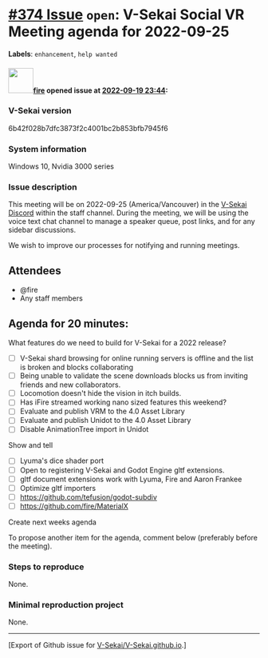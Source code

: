 # [\#374 Issue](https://github.com/V-Sekai/V-Sekai.github.io/issues/374) `open`: V-Sekai Social VR Meeting agenda for 2022-09-25
**Labels**: `enhancement`, `help wanted`


#### <img src="https://avatars.githubusercontent.com/u/32321?u=c2e06a3d2b49a467aa907e54aa259516440267cc&v=4" width="50">[fire](https://github.com/fire) opened issue at [2022-09-19 23:44](https://github.com/V-Sekai/V-Sekai.github.io/issues/374):

### V-Sekai version

6b42f028b7dfc3873f2c4001bc2b853bfb7945f6

### System information

Windows 10, Nvidia 3000 series

### Issue description

This meeting will be on 2022-09-25 (America/Vancouver) in the [V-Sekai Discord](https://discord.gg/7BQDHesck8) within the staff channel. During the meeting, we will be using the voice text chat channel to manage a speaker queue, post links, and for any sidebar discussions.

We wish to improve our processes for notifying and running meetings.

## Attendees

* @fire 
* Any staff members

## Agenda for 20 minutes:

What features do we need to build for V-Sekai for a 2022 release?

- [ ] V-Sekai shard browsing for online running servers is offline and the list is broken and blocks collaborating
- [ ] Being unable to validate the scene downloads blocks us from inviting friends and new collaborators.
- [ ] Locomotion doesn't hide the vision in itch builds.
- [ ] Has iFire streamed working nano sized features this weekend?
- [ ] Evaluate and publish VRM to the 4.0 Asset Library
- [ ] Evaluate and publish Unidot to the 4.0 Asset Library
- [ ] Disable AnimationTree import in Unidot

Show and tell

  - [ ] Lyuma's dice shader port
  - [ ] Open to registering V-Sekai and Godot Engine gltf extensions.
  - [ ] gltf document extensions work with Lyuma, Fire and Aaron Frankee
  - [ ] Optimize gltf importers
  - [ ] https://github.com/tefusion/godot-subdiv
  - [ ] https://github.com/fire/MaterialX

Create next weeks agenda

To propose another item for the agenda, comment below (preferably before the meeting).

### Steps to reproduce

None.

### Minimal reproduction project

None.




-------------------------------------------------------------------------------



[Export of Github issue for [V-Sekai/V-Sekai.github.io](https://github.com/V-Sekai/V-Sekai.github.io).]
